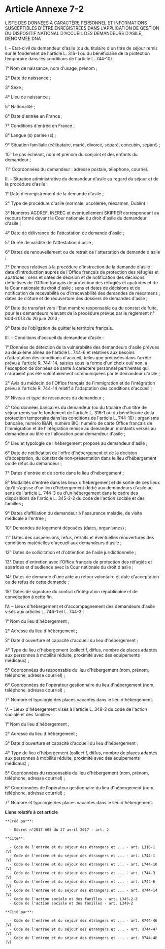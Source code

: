 # Article Annexe 7-2

LISTE DES DONNÉES À CARACTÈRE PERSONNEL ET INFORMATIONS SUSCEPTIBLES D'ÊTRE ENREGISTRÉES DANS L'APPLICATION DE GESTION DU
DISPOSITIF NATIONAL D'ACCUEIL DES DEMANDEURS D'ASILE, DÉNOMMÉE DNA

I. – Etat-civil du demandeur d'asile (ou du titulaire d'un titre de séjour remis sur le fondement de l'article L. 316-1 ou du
bénéficiaire de la protection temporaire dans les conditions de l'article L. 744-10) :

1° Nom de naissance, nom d'usage, prénom ;

2° Date de naissance ;

3° Sexe ;

4° Lieu de naissance ;

5° Nationalité ;

6° Date d'entrée en France ;

7° Conditions d'entrée en France ;

8° Langue (s) parlée (s) ;

9° Situation familiale (célibataire, marié, divorcé, séparé, concubin, séparé) ;

10° Le cas échéant, nom et prénom du conjoint et des enfants du demandeur ;

11° Coordonnées du demandeur : adresse postale, téléphone, courriel.

II. – Situation administrative du demandeur d'asile au regard du séjour et de la procédure d'asile :

1° Date d'enregistrement de la demande d'asile ;

2° Type de procédure d'asile (normale, accélérée, réexamen, Dublin) ;

3° Numéros AGDREF, INEREC et éventuellement SKIPPER correspondant au recours formé devant la Cour nationale du droit d'asile
du demandeur d'asile ;

4° Date de délivrance de l'attestation de demande d'asile ;

5° Durée de validité de l'attestation d'asile ;

6° Dates de renouvellement ou de retrait de l'attestation de demande d'asile ;

7° Données relatives à la procédure d'instruction de la demande d'asile : date d'introduction auprès de l'Office français de
protection des réfugiés et apatrides ; sens et dates de décision et de notification des décisions définitives de l'Office
français de protection des réfugiés et apatrides et de la Cour nationale du droit d'asile ; sens et dates de décisions et de
notification de recevabilité ou d'irrecevabilité des demandes de réexamens ; dates de clôture et de réouverture des dossiers
de demandes d'asile ;

8° Date de transfert vers l'Etat membre responsable ou du constat de fuite, pour les demandeurs relevant de la procédure
prévue par le règlement n° 604-2013 du 26 juin 2013 ;

9° Date de l'obligation de quitter le territoire français.

III. – Conditions d'accueil du demandeur d'asile :

1° Données de détection de la vulnérabilité des demandeurs d'asile prévues au deuxième alinéa de l'article L. 744-6 et
relatives aux besoins d'adaptation des conditions d'accueil, telles que précisées dans l'arrêté prévu à l'article R. 744-14,
saisies sous la forme d'un choix oui/ non, à l'exception de données de santé à caractère personnel pertinentes qui n'auraient
pas été volontairement communiquées par le demandeur d'asile ;

2° Avis du médecin de l'Office français de l'immigration et de l'intégration prévu à l'article R. 744-14 relatif à
l'adaptation des conditions d'accueil ;

3° Niveau et type de ressources du demandeur ;

4° Coordonnées bancaires du demandeur (ou du titulaire d'un titre de séjour remis sur le fondement de l'article L. 316-1 ou
du bénéficiaire de la protection temporaire dans les conditions de l'article L. 744-10) : organisme bancaire, numéro IBAN,
numéro BIC, numéro de carte Office français de l'immigration et de l'intégration remise au demandeur, montants versés au
demandeur au titre de l'allocation pour demandeur d'asile ;

5° Lieu et typologie de l'hébergement proposé au demandeur d'asile ;

6° Date de notification de l'offre d'hébergement et de la décision d'acceptation, du constat de non-présentation dans le lieu
d'hébergement ou de refus du demandeur ;

7° Dates d'entrée et de sortie dans le lieu d'hébergement ;

8° Modalités d'entrée dans les lieux d'hébergement et de sortie de ces lieux (qu'il s'agisse d'un lieu d'hébergement dédié
aux demandeurs d'asile au sens de l'article L. 744-3 ou d'un hébergement dans le cadre des dispositions de l'article L.
345-2-2 du code de l'action sociale et des familles ;

9° Dates d'affiliation du demandeur à l'assurance maladie, de visite médicale à l'entrée ;

10° Demandes de logement déposées (dates, organismes) ;

11° Dates des suspensions, refus, retraits et éventuelles réouvertures des conditions matérielles d'accueil aux demandeurs
d'asile ;

12° Dates de sollicitation et d'obtention de l'aide juridictionnelle ;

13° Dates d'entretien avec l'Office français de protection des réfugiés et apatrides et d'audience avec la Cour nationale du
droit d'asile ;

14° Dates de demande d'une aide au retour volontaire et date d'acceptation ou de refus de cette demande ;

15° Dates de signature du contrat d'intégration républicaine et de convocation à cette fin.

IV. – Lieux d'hébergement et d'accompagnement des demandeurs d'asile visés aux articles L. 744-1 et L. 744-3 :

1° Nom du lieu d'hébergement ;

2° Adresse du lieu d'hébergement ;

3° Date d'ouverture et capacité d'accueil du lieu d'hébergement ;

4° Type du lieu d'hébergement (collectif, diffus, nombre de places adaptés aux personnes à mobilité réduite, proximité avec
des équipements médicaux) ;

5° Coordonnées du responsable du lieu d'hébergement (nom, prénom, téléphone, adresse courriel) ;

6° Coordonnées de l'opérateur gestionnaire du lieu d'hébergement (nom, téléphone, adresse courriel) ;

7° Nombre et typologie des places vacantes dans le lieu d'hébergement.

V. – Lieux d'hébergement visés à l'article L. 349-2 du code de l'action sociale et des familles :

1° Nom du lieu d'hébergement ;

2° Adresse du lieu d'hébergement ;

3° Date d'ouverture et capacité d'accueil du lieu d'hébergement ;

4° Type du lieu d'hébergement (collectif, diffus, nombre de places adaptés aux personnes à mobilité réduite, proximité avec
des équipements médicaux) ;

5° Coordonnées du responsable du lieu d'hébergement (nom, prénom, téléphone, adresse courriel) ;

6° Coordonnées de l'opérateur gestionnaire du lieu d'hébergement (nom, téléphone, adresse courriel) ;

7° Nombre et typologie des places vacantes dans le lieu d'hébergement.

**Liens relatifs à cet article**

	**Créé par**:

	  - Décret n°2017-665 du 27 avril 2017 - art. 2

	**Cite**:

	  - Code de l'entrée et du séjour des étrangers et ... - art. L316-1 (V)
	  - Code de l'entrée et du séjour des étrangers et ... - art. L744-1 (V)
	  - Code de l'entrée et du séjour des étrangers et ... - art. L744-10 (V)
	  - Code de l'entrée et du séjour des étrangers et ... - art. L744-3 (V)
	  - Code de l'entrée et du séjour des étrangers et ... - art. L744-6 (V)
	  - Code de l'entrée et du séjour des étrangers et ... - art. R744-14 (V)
	  - Code de l'action sociale et des familles - art. L345-2-2
	  - Code de l'action sociale et des familles - art. L349-2

	**Cité par**:

	  - Code de l'entrée et du séjour des étrangers et ... - art. R744-46 (V)
	  - Code de l'entrée et du séjour des étrangers et ... - art. R744-47 (V)
	  - Code de l'entrée et du séjour des étrangers et ... - art. R744-48 (V)

